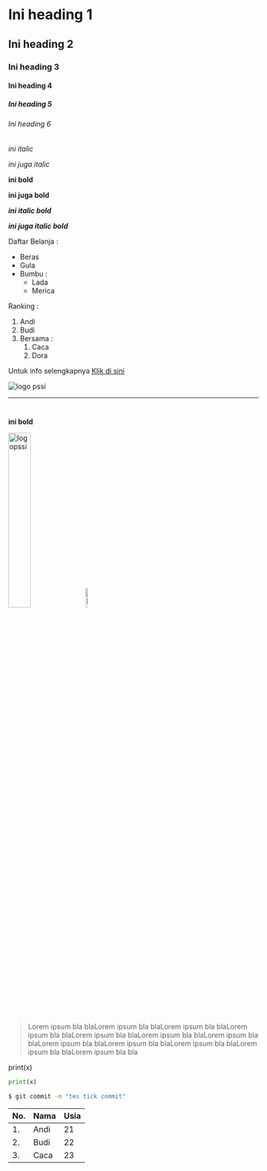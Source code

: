 # Ini heading 1
## Ini heading 2
### Ini heading 3
#### Ini heading 4
##### Ini heading 5
###### Ini heading 6

*ini italic*

_ini juga italic_

**ini bold**

__ini juga bold__

__*ini italic bold*__

_**ini juga italic bold**_

Daftar Belanja :
- Beras
- Gula
- Bumbu :
    - Lada
    - Merica

Ranking :
1. Andi
2. Budi
3. Bersama :
    1. Caca
    2. Dora

Untuk info selengkapnya [Klik di sini](https://www.google.com/?hl=in)

![logo pssi](https://upload.wikimedia.org/wikipedia/id/8/83/Logo_PSSI.png)

<hr>

#

<b> ini bold </b>

<img alt="logopssi" src = "https://upload.wikimedia.org/wikipedia/id/8/83/Logo_PSSI.png" width = "30%">

<img alt="logopssi" src = "https://upload.wikimedia.org/wikipedia/id/8/83/Logo_PSSI.png" style = "width:10%">

> Lorem ipsum bla blaLorem ipsum bla blaLorem ipsum bla blaLorem ipsum bla blaLorem ipsum bla blaLorem ipsum bla blaLorem ipsum bla blaLorem ipsum bla blaLorem ipsum bla blaLorem ipsum bla blaLorem ipsum bla blaLorem ipsum bla bla

print(x)
```python
print(x)
```
```bash
$ git commit -m "tes tick commit"
```

No. | Nama | Usia 
-|-|-
1. | Andi | 21
2. | Budi | 22
3. | Caca | 23